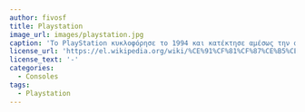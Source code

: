 ```yaml
---
author: fivosf
title: Playstation
image_url: images/playstation.jpg
caption: 'To PlayStation κυκλοφόρησε το 1994 και κατέκτησε αμέσως την αγορά πουλώντας πάνω από 100 εκατομμύρια κομμάτια παγκοσμίως. Η αρχική ιδέα ήταν από το 1988 όπου η Sony σε συνεργασία με τη Nintendo θα κυκλοφορούσαν μαζί μια παιχνιδομηχανή που θα έκανε τη διαφορά για τα τότε δεδομένα η οποία δεν κυκλοφόρησε ποτε.'
license_url: 'https://el.wikipedia.org/wiki/%CE%91%CF%81%CF%87%CE%B5%CE%AF%CE%BF:PSX-Console-wController.jpg#metadata'
license_text: '-'
categories:
  - Consoles
tags:
  - Playstation
---
```

